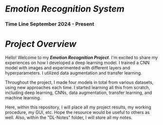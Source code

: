 # ***Emotion Recognition System***
### Time Line September 2024 - Present

# ***Project Overview***
Hello! Welcome to my  ***Emotion Recognition Project***.  I'm excited to share my experiences on how I developed a deep learning model. I trained a CNN model with images and experimented with different layers and hyperparameters. I utilized data augmentation and transfer learning. 

Throughout the project, I made four models in total from various datasets, using new approaches each time. I started learning all this from scratch, including deep learning, CNNs, data augmentation, transfer learning, and machine learning.  

Here, within this repository, I will place all my project results, my working procedure, my GUI, etc. Hope the resource would be useful to others as well. Also, within the "DL-Notes" folder, I will store all my notes.
